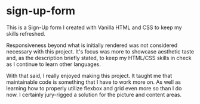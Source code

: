 # sign-up-form
This is a Sign-Up form I created with Vanilla HTML and CSS to keep my skills refreshed.

Responsiveness beyond what is initially rendered was not considered necessary with this project. It's focus was more to showcase aesthetic taste and, as the description briefly stated, to keep my HTML/CSS skills in check as I continue to learn other languages.

With that said, I really enjoyed making this project. It taught me that maintainable code is something that I have to work more on. As well as learning how to properly utilize flexbox and grid even more so than I do now. I certainly jury-rigged a solution for the picture and content areas.